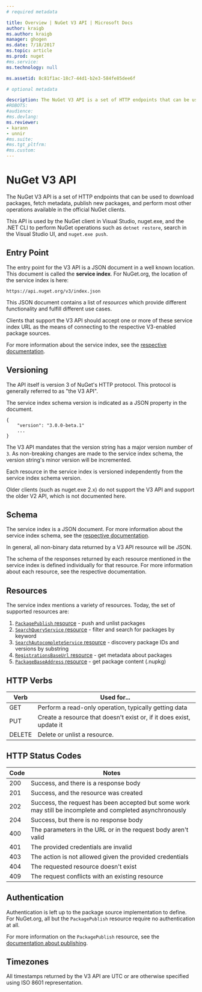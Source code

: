 ```yaml
---
# required metadata 

title: Overview | NuGet V3 API | Microsoft Docs
author: kraigb
ms.author: kraigb
manager: ghogen
ms.date: 7/18/2017
ms.topic: article
ms.prod: nuget
#ms.service:
ms.technology: null

ms.assetid: 8c81f1ac-18c7-44d1-b2e3-584fe85dee6f

# optional metadata

description: The NuGet V3 API is a set of HTTP endpoints that can be used to download packages, fetch metadata, publish new packages, etc.
#ROBOTS:
#audience:
#ms.devlang:
ms.reviewer:
- karann
- unnir
#ms.suite:
#ms.tgt_pltfrm:
#ms.custom:
---
```


# NuGet V3 API

The NuGet V3 API is a set of HTTP endpoints that can be used to download packages, fetch metadata, publish new packages,
and perform most other operations available in the official NuGet clients.

This API is used by the NuGet client in Visual Studio, nuget.exe, and the .NET CLI to perform NuGet operations such as
`dotnet restore`, search in the Visual Studio UI, and `nuget.exe push`.

## Entry Point

The entry point for the V3 API is a JSON document in a well known location. This document is called the **service index**.
For NuGet.org, the location of the service index is here:

```
https://api.nuget.org/v3/index.json
```

This JSON document contains a list of *resources* which provide different functionality and fulfill different
use cases.

Clients that support the V3 API should accept one or more of these service index URL as the means of connecting to the
respective V3-enabled package sources.

For more information about the service index, see the [respective documentation](service-index.md).

## Versioning

The API itself is version 3 of NuGet's HTTP protocol. This protocol is generally referred to as "the V3 API".

The service index schema version is indicated as a JSON property in the document.

```
{
    "version": "3.0.0-beta.1"
    ...
}
```

The V3 API mandates that the version string has a major version number of `3`. As non-breaking changes are made to the
service index schema, the version string's minor version will be incremented.

Each resource in the service index is versioned independently from the service index schema version.

Older clients (such as nuget.exe 2.x) do not support the V3 API and support the older V2 API, which is not documented
here.

## Schema

The service index is a JSON document. For more information about the service index schema, see the
[respective documentation](service-index.md).

In general, all non-binary data returned by a V3 API resource will be JSON.

The schema of the responses returned by each resource mentioned in the service index is defined individually for that
resource. For more information about each resource, see the respective documentation.

## Resources

The service index mentions a variety of resources. Today, the set of supported resources are:

1. [`PackagePublish` resource](publishing.md) - push and unlist packages
1. [`SearchQueryService` resource](search.md) - filter and search for packages by keyword
1. [`SearchAutocompleteService` resource](autocomplete.md) - discovery package IDs and versions by substring
1. [`RegistrationsBaseUrl` resource](package-metadata.md) - get metadata about packages
1. [`PackageBaseAddress` resource](package-base-address.md) - get package content (.nupkg)

## HTTP Verbs

Verb   | Used for...
------ | -----------
GET    | Perform a read-only operation, typically getting data
PUT    | Create a resource that doesn't exist or, if it does exist, update it
DELETE | Delete or unlist a resource.

## HTTP Status Codes

Code | Notes
---- | -----
200  | Success, and there is a response body
201  | Success, and the resource was created
202  | Success, the request has been accepted but some work may still be incomplete and completed asynchronously
204  | Success, but there is no response body
400  | The parameters in the URL or in the request body aren't valid
401  | The provided credentials are invalid
403  | The action is not allowed given the provided credentials
404  | The requested resource doesn't exist
409  | The request conflicts with an existing resource

## Authentication

Authentication is left up to the package source implementation to define. For NuGet.org, all but the `PackagePublish`
resource require no authentication at all.

For more information on the `PackagePublish` resource, see the [documentation about publishing](publishing.md).

## Timezones

All timestamps returned by the V3 API are UTC or are otherwise specified using ISO 8601 representation. 
